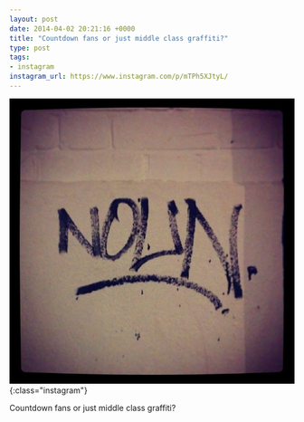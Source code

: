 ```yaml
---
layout: post
date: 2014-04-02 20:21:16 +0000
title: "Countdown fans or just middle class graffiti?"
type: post
tags:
- instagram
instagram_url: https://www.instagram.com/p/mTPh5XJtyL/
---
```


![Instagram - mTPh5XJtyL](/img/mTPh5XJtyL.jpg){:class="instagram"}

Countdown fans or just middle class graffiti?
